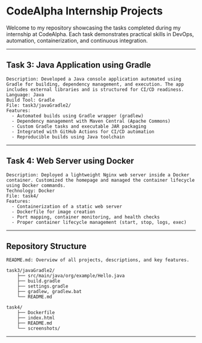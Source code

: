 # CodeAlpha Internship Projects

Welcome to my repository showcasing the tasks completed during my internship at CodeAlpha. Each task demonstrates practical skills in DevOps, automation, containerization, and continuous integration.

---

## Task 3: Java Application using Gradle

    Description: Developed a Java console application automated using Gradle for building, dependency management, and execution. The app includes external libraries and is structured for CI/CD readiness.
    Language: Java
    Build Tool: Gradle
    File: task3/javaGradle2/
    Features: 
      - Automated builds using Gradle wrapper (gradlew)
      - Dependency management with Maven Central (Apache Commons)
      - Custom Gradle tasks and executable JAR packaging
      - Integrated with GitHub Actions for CI/CD automation
      - Reproducible builds using Java toolchain

---

## Task 4: Web Server using Docker

    Description: Deployed a lightweight Nginx web server inside a Docker container. Customized the homepage and managed the container lifecycle using Docker commands.
    Technology: Docker
    File: task4/
    Features:
      - Containerization of a static web server
      - Dockerfile for image creation
      - Port mapping, container monitoring, and health checks
      - Proper container lifecycle management (start, stop, logs, exec)

---

## Repository Structure

    README.md: Overview of all projects, descriptions, and key features.
    
    task3/javaGradle2/
        ├── src/main/java/org/example/Hello.java   
        ├── build.gradle                              
        ├── settings.gradle                           
        ├── gradlew, gradlew.bat                                            
        └── README.md                                 
    
    task4/
        ├── Dockerfile                                
        ├── index.html                                
        ├── README.md                                 
        └── screenshots/                              

---
